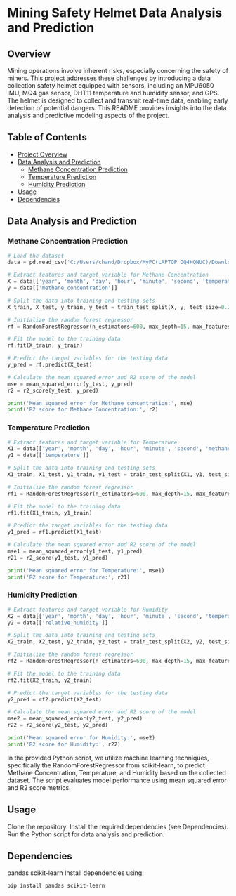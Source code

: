 # Mining Safety Helmet Data Analysis and Prediction

## Overview

Mining operations involve inherent risks, especially concerning the safety of miners. This project addresses these challenges by introducing a data collection safety helmet equipped with sensors, including an MPU6050 IMU, MQ4 gas sensor, DHT11 temperature and humidity sensor, and GPS. The helmet is designed to collect and transmit real-time data, enabling early detection of potential dangers. This README provides insights into the data analysis and predictive modeling aspects of the project.

## Table of Contents

- [Project Overview](#overview)
- [Data Analysis and Prediction](#data-analysis-and-prediction)
  - [Methane Concentration Prediction](#methane-concentration-prediction)
  - [Temperature Prediction](#temperature-prediction)
  - [Humidity Prediction](#humidity-prediction)
- [Usage](#usage)
- [Dependencies](#dependencies)


## Data Analysis and Prediction

### Methane Concentration Prediction

```python
# Load the dataset
data = pd.read_csv('C:/Users/chand/Dropbox/MyPC(LAPTOP OQ4HQNUC)/Downloads/database_iot9.csv')

# Extract features and target variable for Methane Concentration
X = data[['year', 'month', 'day', 'hour', 'minute', 'second', 'temperature', 'relative_humidity']]
y = data[['methane_concentration']]

# Split the data into training and testing sets
X_train, X_test, y_train, y_test = train_test_split(X, y, test_size=0.2, random_state=42)

# Initialize the random forest regressor
rf = RandomForestRegressor(n_estimators=600, max_depth=15, max_features=8, min_samples_split=5, random_state=40)

# Fit the model to the training data
rf.fit(X_train, y_train)

# Predict the target variables for the testing data
y_pred = rf.predict(X_test)

# Calculate the mean squared error and R2 score of the model
mse = mean_squared_error(y_test, y_pred)
r2 = r2_score(y_test, y_pred)

print('Mean squared error for Methane concentration:', mse)
print('R2 score for Methane Concentration:', r2)
```
### Temperature Prediction

```python
# Extract features and target variable for Temperature
X1 = data[['year', 'month', 'day', 'hour', 'minute', 'second', 'methane_concentration', 'relative_humidity']]
y1 = data[['temperature']]

# Split the data into training and testing sets
X1_train, X1_test, y1_train, y1_test = train_test_split(X1, y1, test_size=0.2, random_state=42)

# Initialize the random forest regressor
rf1 = RandomForestRegressor(n_estimators=600, max_depth=15, max_features=8, min_samples_split=5, random_state=40)

# Fit the model to the training data
rf1.fit(X1_train, y1_train)

# Predict the target variables for the testing data
y1_pred = rf1.predict(X1_test)

# Calculate the mean squared error and R2 score of the model
mse1 = mean_squared_error(y1_test, y1_pred)
r21 = r2_score(y1_test, y1_pred)

print('Mean squared error for Temperature:', mse1)
print('R2 score for Temperature:', r21)
```
### Humidity Prediction
```python
# Extract features and target variable for Humidity
X2 = data[['year', 'month', 'day', 'hour', 'minute', 'second', 'temperature', 'methane_concentration']]
y2 = data[['relative_humidity']]

# Split the data into training and testing sets
X2_train, X2_test, y2_train, y2_test = train_test_split(X2, y2, test_size=0.2, random_state=42)

# Initialize the random forest regressor
rf2 = RandomForestRegressor(n_estimators=600, max_depth=15, max_features=8, min_samples_split=5, random_state=40)

# Fit the model to the training data
rf2.fit(X2_train, y2_train)

# Predict the target variables for the testing data
y2_pred = rf2.predict(X2_test)

# Calculate the mean squared error and R2 score of the model
mse2 = mean_squared_error(y2_test, y2_pred)
r22 = r2_score(y2_test, y2_pred)

print('Mean squared error for Humidity:', mse2)
print('R2 score for Humidity:', r22)

```
In the provided Python script, we utilize machine learning techniques, specifically the RandomForestRegressor from scikit-learn, to predict Methane Concentration, Temperature, and Humidity based on the collected dataset. The script evaluates model performance using mean squared error and R2 score metrics.

## Usage
Clone the repository.
Install the required dependencies (see Dependencies).
Run the Python script for data analysis and prediction.

## Dependencies
pandas
scikit-learn
Install dependencies using:

```python
pip install pandas scikit-learn
```



